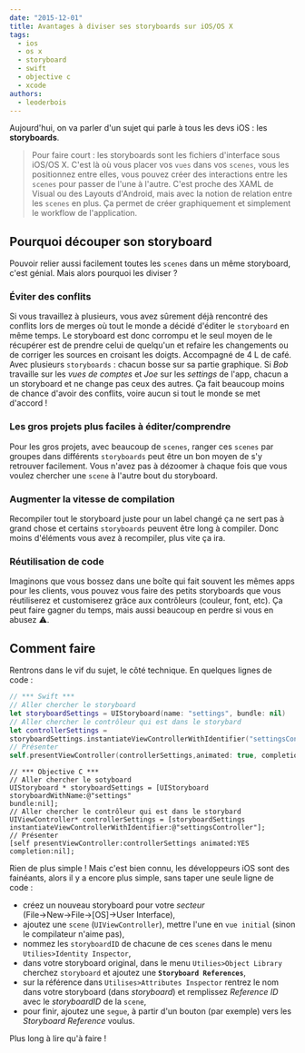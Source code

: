```yaml
---
date: "2015-12-01"
title: Avantages à diviser ses storyboards sur iOS/OS X
tags:
  - ios
  - os x
  - storyboard
  - swift
  - objective c
  - xcode
authors:
  - leoderbois
---
```

Aujourd'hui, on va parler d'un sujet qui parle à tous les devs iOS : les
**storyboards**.

>Pour faire court :  les storyboards sont les fichiers d'interface sous iOS/OS X. 
C'est là où vous placer vos `vues` dans vos `scenes`, vous les positionnez
entre elles, vous pouvez créer des interactions entre les `scenes` pour passer
de l'une à l'autre. C'est proche des XAML de Visual ou des Layouts d'Android,
mais avec la notion de relation entre les `scenes` en plus. Ça permet de créer
graphiquement et simplement le workflow de l'application.

## Pourquoi découper son storyboard

Pouvoir relier aussi facilement toutes les `scenes` dans un même storyboard,
c'est génial. Mais alors pourquoi les diviser ?

### Éviter des conflits

Si vous travaillez à plusieurs, vous avez sûrement déjà rencontré des
conflits lors de merges où tout le monde a décidé d'éditer le `storyboard` en
même temps. Le storyboard est donc corrompu et le seul moyen de le récupérer
est de prendre celui de quelqu'un et refaire les changements ou de corriger les
sources en croisant les doigts. Accompagné de 4 L de café.  
Avec plusieurs `storyboards` : chacun bosse sur sa partie graphique. Si *Bob*
travaille sur les *vues de comptes* et *Joe* sur les *settings* de l'app,
chacun a un storyboard et ne change pas ceux des autres. Ça fait beaucoup moins
de chance d'avoir des conflits, voire aucun si tout le monde se met d'accord !

### Les gros projets plus faciles à éditer/comprendre

Pour les gros projets, avec beaucoup de `scenes`, ranger ces `scenes` par
groupes dans différents `storyboards` peut être un bon moyen de s'y retrouver
facilement. Vous n'avez pas à dézoomer à chaque fois que vous voulez chercher
une `scene` à l'autre bout du storyboard.

### Augmenter la vitesse de compilation

Recompiler tout le storyboard juste pour un label changé ça ne sert pas à
grand chose et certains `storyboards` peuvent être long à compiler. Donc moins
d'éléments vous avez à recompiler, plus vite ça ira.

### Réutilisation de code

Imaginons que vous bossez dans une boîte qui fait souvent les mêmes apps
pour les clients, vous pouvez vous faire des petits storyboards que vous
réutiliserez et customiserez grâce aux contrôleurs (couleur, font, etc). Ça peut
faire gagner du temps, mais aussi beaucoup en perdre si vous en abusez ⚠️.

## Comment faire

Rentrons dans le vif du sujet, le côté technique. En quelques lignes de code :

```swift
// *** Swift ***
// Aller chercher le storyboard
let storyboardSettings = UIStoryboard(name: "settings", bundle: nil)
// Aller chercher le contrôleur qui est dans le storybard
let controllerSettings =
storyboardSettings.instantiateViewControllerWithIdentifier("settingsController")
// Présenter
self.presentViewController(controllerSettings,animated: true, completion: nil)
```

```objc
// *** Objective C ***
// Aller chercher le sotyboard
UIStoryboard * storyboardSettings = [UIStoryboard storyboardWithName:@"settings"
bundle:nil];
// Aller chercher le contrôleur qui est dans le storybard
UIViewController* controllerSettings = [storyboardSettings
instantiateViewControllerWithIdentifier:@"settingsController"];
// Présenter
[self presentViewController:controllerSettings animated:YES completion:nil];
```

Rien de plus simple ! Mais c'est bien connu, les développeurs iOS sont des
fainéants, alors il y a encore plus simple, sans taper une seule ligne de code :

- créez un nouveau storyboard pour votre *secteur*
(File→New→File→[OS]→User Interface),
- ajoutez une `scene` (`UIViewController`), mettre l'une en `vue initial`
(sinon le compilateur n'aime pas),
- nommez les `storyboardID` de chacune de ces `scenes` dans le menu
`Utilies>Identity Inspector`,
- dans votre storyboard original, dans le menu `Utilies>Object Library` cherchez
`storyboard` et ajoutez une **`Storyboard References`**,
- sur la référence dans `Utilises>Attributes Inspector` rentrez le nom dans
votre storyboard (dans *storyboard*) et remplissez *Reference ID* avec le
*storyboardID* de la `scene`,
- pour finir, ajoutez une `segue`, à partir d'un bouton (par exemple) vers les
*Storyboard Reference* voulus.

Plus long à lire qu'à faire !
